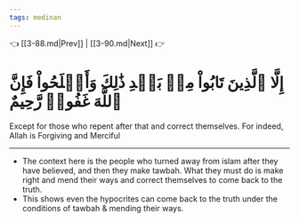 ```yaml
---
tags: medinan
---
```


👈 [[3-88.md|Prev]] | [[3-90.md|Next]] 👉

# إِلَّا ٱلَّذِينَ تَابُواْ مِنۢ بَعۡدِ ذَٰلِكَ وَأَصۡلَحُواْ فَإِنَّ ٱللَّهَ غَفُورٞ رَّحِيمٌ

Except for those who repent after that and correct themselves. For indeed, Allah is Forgiving and Merciful

---
- The context here is the people who turned away from islam after they have believed, and then they make tawbah. What they must do is make right and mend their ways and correct themselves to come back to the truth.
- This shows even the hypocrites can come back to the truth under the conditions of tawbah & mending their ways.
